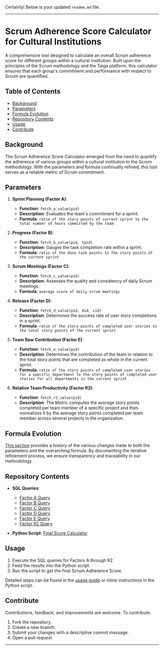 Certainly! Below is your updated `readme.md` file.

---

# Scrum Adherence Score Calculator for Cultural Institutions

A comprehensive tool designed to calculate an overall Scrum adherence score for different groups within a cultural institution. Built upon the principles of the Scrum methodology and the Taiga platform, this calculator ensures that each group's commitment and performance with respect to Scrum are quantified.

## Table of Contents
- [Background](#background)
- [Parameters](#parameters)
- [Formula Evolution](#formula-evolution)
- [Repository Contents](#repository-contents)
- [Usage](#usage)
- [Contribute](#contribute)

## Background

The Scrum Adherence Score Calculator emerged from the need to quantify the adherence of various groups within a cultural institution to the Scrum methodology. With the parameters and formula continually refined, this tool serves as a reliable metric of Scrum commitment.

## Parameters

1. **Sprint Planning (Factor A)**:
    - **Function**: `fetch_a_value(pid)`
    - **Description**: Evaluates the team's commitment for a sprint.
    - **Formula**: `ratio of the story points of current sprint to the total number of hours committed by the team`
    
2. **Progress (Factor B)**:
    - **Function**: `fetch_b_value(pid, tpid)`
    - **Description**: Gauges the task completion rate within a sprint.
    - **Formula**: `ratio of the done task points to the story points of the current sprint`
    
3. **Scrum Meetings (Factor C)**:
    - **Function**: `fetch_c_value(pid)`
    - **Description**: Assesses the quality and consistency of daily Scrum meetings.
    - **Formula**: `average score of daily scrum meetings`
    
4. **Release (Factor D)**:
    - **Function**: `fetch_d_value(pid, did, cid)`
    - **Description**: Determines the success rate of user story completions in a sprint.
    - **Formula**: `ratio of the story points of completed user stories to the total story points of the current sprint`

5. **Team Raw Contribution (Factor E)**:
    - **Function**: `fetch_e_value(pid)`
    - **Description**: Determines the contribution of the team in relation to the total story points that are completed as whole in the current sprint.
    - **Formula**: `ratio of the story points of completed user stories for a specific department to the story points of completed user stories for all departments in the current sprint`

6. **Relative Team Productivity  (Factor R2)**:
    - **Function**: `fetch_r2_value(pid)`
    - **Description**: The Metric computes the average story points completed per team member of a specific project and then normalizes it by the average story points completed per team member across several projects in the organization.

## Formula Evolution

[This section](https://docs.google.com/document/d/1C2Dp8DS4XJ6Q252b2aLyR4glQ-CHptWlRDdlIBfs6ng/edit#heading=h.1ta9kqkjujm9) provides a history of the various changes made to both the parameters and the overarching formula. By documenting the iterative refinement process, we ensure transparency and traceability in our methodology.

## Repository Contents

- **SQL Queries**:
    - [Factor A Query](https://github.com/okaeiz/ScrumScore/blob/main/A%20factor.sql)
    - [Factor B Query]((https://github.com/okaeiz/ScrumScore/blob/main/B%20factor.sql)) 
    - [Factor C Query](https://github.com/okaeiz/ScrumScore/blob/main/C%20factor.sql)
    - [Factor D Query](https://github.com/okaeiz/ScrumScore/blob/main/D%20factor.sql)
    - [Factor E Query](https://github.com/okaeiz/ScrumScore/blob/main/E%20factor.sql)
    - [Factor R2 Query](https://github.com/okaeiz/ScrumScore/blob/main/R2%20factor.sql)
    
- **Python Script**: [Final Score Calculator](link-to-python-script)

## Usage

1. Execute the SQL queries for Factors A through R2.
2. Feed the results into the Python script.
3. Run the script to get the final Scrum Adherence Score.

Detailed steps can be found in the [usage guide](https://docs.google.com/document/d/1C2Dp8DS4XJ6Q252b2aLyR4glQ-CHptWlRDdlIBfs6ng/edit#heading=h.o1j4rmhg8qcc) or inline instructions in the Python script.

## Contribute

Contributions, feedback, and improvements are welcome. To contribute:
1. Fork the repository.
2. Create a new branch.
3. Submit your changes with a descriptive commit message.
4. Open a pull request.

---
